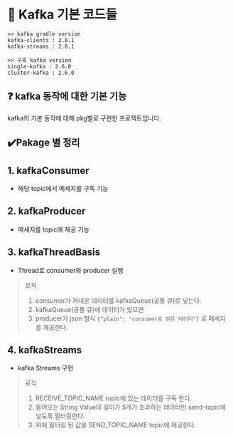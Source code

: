 # 📃 Kafka 기본 코드들
```
>> kafka gradle version
kafka-clients : 2.8.1
kafka-streams : 2.8.1

>> 구축 kafka version
single-kafka : 2.6.0
cluster-kafka : 2.6.0
```

## ❓ kafka 동작에 대한 기본 기능
kafka의 기본 동작에 대해 pkg별로 구현한 프로젝트입니다.

## ✔️Pakage 별 정리

## 1. kafkaConsumer
- 해당 topic에서 메세지를 구독 기능
## 2. kafkaProducer
- 메세지를 topic에 제공 기능

## 3. kafkaThreadBasis
- Thread로 consumer와 producer 실행
> 로직
> 1. consumer가 꺼내온 데이터를 kafkaQueue(공통 큐)로 넣는다.
> 2. kafkaQueue(공통 큐)에 데이터가 있으면
> 3. producer가 json 형식 `{"plain": "consumer로 받은 데이터"}` 로 메세지를 제공한다. 

## 4. kafkaStreams
- kafka Streams 구현
> 로직
> 1. RECEIVE_TOPIC_NAME topic에 있는 데이터를 구독 한다.
> 2. 들어오는 String Value의 길이가 5개가 초과하는 데이터만 send-topic에 넣도록 필터링한다.
> 3. 위에 필터링 된 값을 SEND_TOPIC_NAME topic에 제공한다.